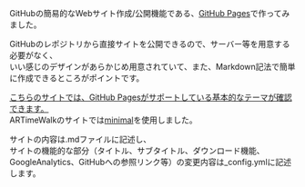 GitHubの簡易的なWebサイト作成/公開機能である、[GitHub Pages](https://docs.github.com/ja/pages/getting-started-with-github-pages/about-github-pages)で作ってみました。  

GitHubのレポジトリから直接サイトを公開できるので、サーバー等を用意する必要がなく、  
いい感じのデザインがあらかじめ用意されていて、また、Markdown記法で簡単に作成できるところがポイントです。  

[こちらのサイトでは、GitHub Pagesがサポートしている基本的なテーマが確認できます。](https://pages.github.com/themes/)  
ARTimeWalkのサイトでは[minimal](https://github.com/pages-themes/minimal)を使用しました。  

サイトの内容は.mdファイルに記述し、  
サイトの機能的な部分（タイトル、サブタイトル、ダウンロード機能、GoogleAnalytics、GitHubへの参照リンク等）の変更内容は_config.ymlに記述します。
